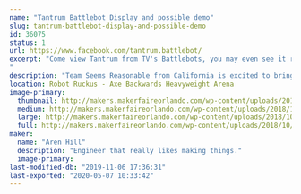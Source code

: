 ```yaml
---
name: "Tantrum Battlebot Display and possible demo"
slug: tantrum-battlebot-display-and-possible-demo
id: 36075
status: 1
url: https://www.facebook.com/tantrum.battlebot/
excerpt: "Come view Tantrum from TV's Battlebots, you may even see it running at 100%, a thing never before seen!
"
description: "Team Seems Reasonable from California is excited to bring our Battlebot to show off and hopefully inspire some people to start building more cool things."
location: Robot Ruckus - Axe Backwards Heavyweight Arena
image-primary:
  thumbnail: http://makers.makerfaireorlando.com/wp-content/uploads/2018/10/Tantrum-Bot-S2018-1140x832-150x150.jpg
  medium: http://makers.makerfaireorlando.com/wp-content/uploads/2018/10/Tantrum-Bot-S2018-1140x832-300x219.jpg
  large: http://makers.makerfaireorlando.com/wp-content/uploads/2018/10/Tantrum-Bot-S2018-1140x832-1024x747.jpg
  full: http://makers.makerfaireorlando.com/wp-content/uploads/2018/10/Tantrum-Bot-S2018-1140x832.jpg
maker:
  name: "Aren Hill"
  description: "Engineer that really likes making things."
  image-primary: 
last-modified-db: "2019-11-06 17:36:31"
last-exported: "2020-05-07 10:33:42"
---
```

